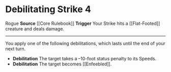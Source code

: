 ﻿---
actions: '[free-action]'
cost: null
element: null
frequency: null
id: '11'
name: Debilitating Strike
rarity: Common
requirement: null
school: null
source: '[[DATABASE/source/Core Rulebook|Core Rulebook]]'
trait:
- '[[DATABASE/trait/Rogue|Rogue]]'
trigger: Your Strike hits a [[DATABASE/condition/Flat-Footed|flat-footed]] creature
  and dealsdamage.
type: Action

---
# Debilitating Strike <span class="action-icon">4</span>

<span class="item-trait">Rogue</span>
**Source** [[Core Rulebook]] 
**Trigger** Your Strike hits a [[Flat-Footed]] creature and deals damage.

---
You apply one of the following debilitations, which lasts until the end of your next turn.

* **Debilitation** The target takes a –10-foot status penalty to its Speeds. 
* **Debilitation** The target becomes [[Enfeebled]].